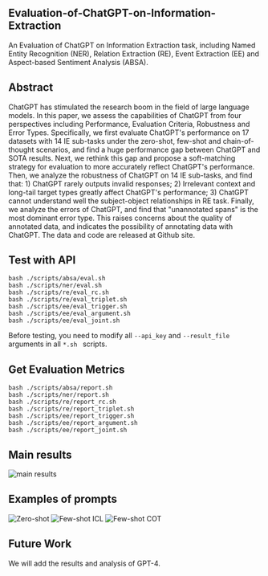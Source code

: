 ## Evaluation-of-ChatGPT-on-Information-Extraction
An Evaluation of ChatGPT on Information Extraction task, including Named Entity Recognition (NER), Relation Extraction (RE), Event Extraction (EE) and Aspect-based Sentiment Analysis (ABSA).


## Abstract

ChatGPT has stimulated the research boom in the field of large language models. In this paper, we assess the capabilities of ChatGPT from four perspectives including Performance, Evaluation Criteria, Robustness and Error Types. Specifically, we first evaluate ChatGPT's performance on 17 datasets with 14 IE sub-tasks under the zero-shot, few-shot and chain-of-thought scenarios, and find a huge performance gap between ChatGPT and SOTA results. Next, we rethink this gap and propose a soft-matching strategy for evaluation to more accurately reflect ChatGPT's performance. Then, we analyze the robustness of ChatGPT on 14 IE sub-tasks, and find that: 1) ChatGPT rarely outputs invalid responses; 2) Irrelevant context and long-tail target types greatly affect ChatGPT's performance; 3) ChatGPT cannot understand well the subject-object relationships in RE task. Finally, we analyze the errors of ChatGPT, and find that "unannotated spans" is the most dominant error type. This raises concerns about the quality of annotated data, and indicates the possibility of annotating data with ChatGPT. The data and code are released at Github site.



## Test with API

```
bash ./scripts/absa/eval.sh
bash ./scripts/ner/eval.sh
bash ./scripts/re/eval_rc.sh
bash ./scripts/re/eval_triplet.sh
bash ./scripts/ee/eval_trigger.sh
bash ./scripts/ee/eval_argument.sh
bash ./scripts/ee/eval_joint.sh
```
Before testing, you need to modify all ``--api_key`` and ``--result_file`` arguments in all ``*.sh `` scripts.


## Get Evaluation Metrics
```
bash ./scripts/absa/report.sh
bash ./scripts/ner/report.sh
bash ./scripts/re/report_rc.sh
bash ./scripts/re/report_triplet.sh
bash ./scripts/ee/report_trigger.sh
bash ./scripts/ee/report_argument.sh
bash ./scripts/ee/report_joint.sh
```

## Main results

![main results](./figs/main_result.png)

## Examples of prompts
![Zero-shot](./figs/zero-shot.png)
![Few-shot ICL](./figs/few-shot-ICL.png)
![Few-shot COT](./figs/few-shot-COT.png)

## Future Work

We will add the results and analysis of GPT-4.

